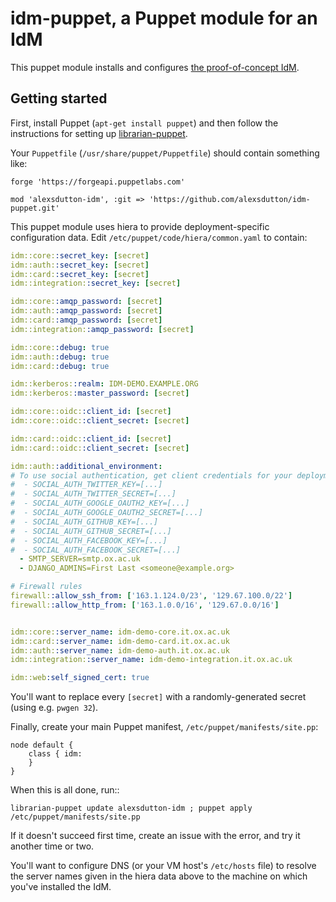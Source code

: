 # idm-puppet, a Puppet module for an IdM

This puppet module installs and configures [the proof-of-concept IdM](https://github.com/alexsdutton/idm).


## Getting started

First, install Puppet (`apt-get install puppet`) and then follow the instructions for setting up
[librarian-puppet](https://github.com/voxpupuli/librarian-puppet).

Your `Puppetfile` (`/usr/share/puppet/Puppetfile`) should contain something like:

```
forge 'https://forgeapi.puppetlabs.com'

mod 'alexsdutton-idm', :git => 'https://github.com/alexsdutton/idm-puppet.git'
```

This puppet module uses hiera to provide deployment-specific configuration data. Edit
`/etc/puppet/code/hiera/common.yaml` to contain:

```yaml
idm::core::secret_key: [secret]
idm::auth::secret_key: [secret]
idm::card::secret_key: [secret]
idm::integration::secret_key: [secret]

idm::core::amqp_password: [secret]
idm::auth::amqp_password: [secret]
idm::card::amqp_password: [secret]
idm::integration::amqp_password: [secret]

idm::core::debug: true
idm::auth::debug: true
idm::card::debug: true

idm::kerberos::realm: IDM-DEMO.EXAMPLE.ORG
idm::kerberos::master_password: [secret]

idm::core::oidc::client_id: [secret]
idm::core::oidc::client_secret: [secret]

idm::card::oidc::client_id: [secret]
idm::card::oidc::client_secret: [secret]

idm::auth::additional_environment:
# To use social authentication, get client credentials for your deployment from each service and put them in here:
#  - SOCIAL_AUTH_TWITTER_KEY=[...]
#  - SOCIAL_AUTH_TWITTER_SECRET=[...]
#  - SOCIAL_AUTH_GOOGLE_OAUTH2_KEY=[...]
#  - SOCIAL_AUTH_GOOGLE_OAUTH2_SECRET=[...]
#  - SOCIAL_AUTH_GITHUB_KEY=[...]
#  - SOCIAL_AUTH_GITHUB_SECRET=[...]
#  - SOCIAL_AUTH_FACEBOOK_KEY=[...]
#  - SOCIAL_AUTH_FACEBOOK_SECRET=[...]
  - SMTP_SERVER=smtp.ox.ac.uk
  - DJANGO_ADMINS=First Last <someone@example.org>

# Firewall rules
firewall::allow_ssh_from: ['163.1.124.0/23', '129.67.100.0/22']
firewall::allow_http_from: ['163.1.0.0/16', '129.67.0.0/16']


idm::core::server_name: idm-demo-core.it.ox.ac.uk
idm::card::server_name: idm-demo-card.it.ox.ac.uk
idm::auth::server_name: idm-demo-auth.it.ox.ac.uk
idm::integration::server_name: idm-demo-integration.it.ox.ac.uk

idm::web:self_signed_cert: true
```

You'll want to replace every `[secret]` with a randomly-generated secret (using e.g. `pwgen 32`).

Finally, create your main Puppet manifest, `/etc/puppet/manifests/site.pp`:

```puppet
node default {
    class { idm:
    }
}
```

When this is all done, run::

```shell
librarian-puppet update alexsdutton-idm ; puppet apply /etc/puppet/manifests/site.pp
```

If it doesn't succeed first time, create an issue with the error, and try it another time or two.

You'll want to configure DNS (or your VM host's `/etc/hosts` file) to resolve the server names given in the hiera data
above to the machine on which you've installed the IdM.
